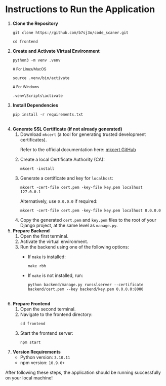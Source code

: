 <h1>Instructions to Run the Application</h1>
<ol>
    <li>
        <strong>Clone the Repository</strong>
        <pre><code>git clone https://github.com/b7sj3o/code_scaner.git</code></pre>
        <pre><code>cd frontend</code></pre>
    </li>
    <li>
        <strong>Create and Activate Virtual Environment</strong>
        <pre><code>python3 -m venv .venv</code></pre>
        <small> # For Linux/MacOS</small>
        <pre><code>source .venv/bin/activate</code></pre>
        <small> # For Windows</small>
        <pre><code>.venv\Scripts\activate</code></pre>
    </li>
    <li>
        <strong>Install Dependencies</strong>
        <pre>
<code>pip install -r requirements.txt</code>
        </pre>
    </li>
    <li>
        <strong>Generate SSL Certificate (if not already generated)</strong>
        <ul style="list-style-type: numerical;">
            <li>Download <code>mkcert</code> (a tool for generating trusted development certificates).</li>
            <p>Refer to the official documentation here: <a href="https://github.com/FiloSottile/mkcert" target="_blank">mkcert GitHub</a></p>
            <li>Create a local Certificate Authority (CA):
                <pre><code>mkcert -install</code></pre>
            </li>
            <li>Generate a certificate and key for <code>localhost</code>:
                <pre><code>mkcert -cert-file cert.pem -key-file key.pem localhost 127.0.0.1</code></pre>
                <p>Alternatively, use <code>0.0.0.0</code> if required:
                <pre><code>mkcert -cert-file cert.pem -key-file key.pem localhost 0.0.0.0</code></pre>
                </p>
            </li>
            <li>Copy the generated <code>cert.pem</code> and <code>key.pem</code> files to the root of your Django project, at the same level as <code>manage.py</code>.</li>
        </ul>
    </li>
    <li>
        <strong>Prepare Backend</strong>
        <ul style="list-style-type: numerical;">
            <li>Open the first terminal.</li>
            <li>Activate the virtual environment.</li>
            <li>Run the backend using one of the following options:</li>
            <ul>
                <li>If <code>make</code> is installed:
                    <pre><code>make rbh</code></pre>
                </li>
                <li>If <code>make</code> is not installed, run:
                    <pre>
<code>python backend/manage.py runsslserver --certificate backend/cert.pem --key backend/key.pem 0.0.0.0:8000</code>
                    </pre>
                </li>
            </ul>
        </ul>
    </li>
    <li>
        <strong>Prepare Frontend</strong>
        <ul style="list-style-type: numerical;">
            <li>Open the second terminal.</li>
            <li>Navigate to the frontend directory:
                <pre><code>cd frontend</code></pre>
            </li>
            <li>Start the frontend server:
                <pre><code>npm start</code></pre>
            </li>
        </ul>
    </li>
    <li>
        <strong>Version Requirements</strong>
        <ul>
            <li>Python version: <code>3.10.11</code></li>
            <li>npm version: <code>10.9.0+</code></li>
        </ul>
    </li>
</ol>
<p>After following these steps, the application should be running successfully on your local machine!</p>
